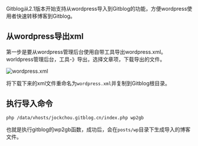 <!--
author: jockchou
date: 2015-07-17
title: 从wordpress导入
tags: GitBlog
category: GitBlog
status: publish
summary: Gitblog从2.1版本开始支持从wordpress导入到Gitblog的功能，方便wordpress使用者快速转移博客到Gitblog。
-->

Gitblog从2.1版本开始支持从wordpress导入到Gitblog的功能，方便wordpress使用者快速转移博客到Gitblog。

## 从wordpress导出xml ##

第一步是要从wordpress管理后台使用自带工具导出wordpress.xml。worldpress管理后台，工具-》导出，选择文章项，下载导出的文件。

![wordpress.xml](http://pingodata.qiniudn.com/wordpress2gitblog.png)

将下载下来的xml文件重命名为`wordpress.xml`并复制到Gitblog根目录。

## 执行导入命令 ##

```
php /data/vhosts/jockchou.gitblog.cn/index.php wp2gb
```

也就是执行gitblog的wp2gb函数，成功后，会在`posts/wp`目录下生成导入的博客文件。










